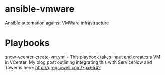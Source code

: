 # ansible-vmware
Ansible automation against VMWare infrastructure

# Playbooks
snow-vcenter-create-vm.yml - This playbook takes input and creates a VM in VCenter.  My blog post outlining integrating this with ServiceNow and Tower is here: http://gregsowell.com/?p=6542
